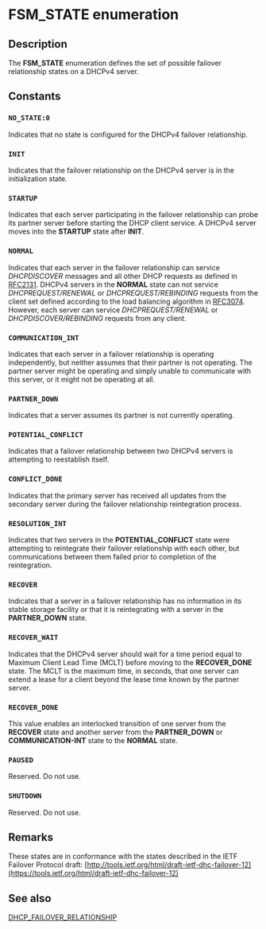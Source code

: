 # FSM_STATE enumeration

## Description

The **FSM_STATE** enumeration defines the set of possible failover relationship states on a DHCPv4 server.

## Constants

### `NO_STATE:0`

Indicates that no state is configured for the DHCPv4 failover relationship.

### `INIT`

Indicates that the failover relationship on the DHCPv4 server is in the initialization state.

### `STARTUP`

Indicates that each server participating in the failover relationship can probe its partner server before starting the DHCP client service. A DHCPv4 server moves into the **STARTUP** state after **INIT**.

### `NORMAL`

Indicates that each server in the failover relationship can service *DHCPDISCOVER* messages and all other DHCP requests as defined in [RFC2131](http://www.ietf.org/rfc/rfc2131.txt). DHCPv4 servers in the **NORMAL** state can not service *DHCPREQUEST/RENEWAL* or *DHCPREQUEST/REBINDING* requests from the client set defined according to the load balancing algorithm in [RFC3074](https://tools.ietf.org/html/rfc3074). However, each server can service *DHCPREQUEST/RENEWAL* or *DHCPDISCOVER/REBINDING* requests from any client.

### `COMMUNICATION_INT`

Indicates that each server in a failover relationship is operating independently, but neither assumes that their partner is not operating. The partner server might be operating and simply unable to communicate with this server, or it might not be operating at all.

### `PARTNER_DOWN`

Indicates that a server assumes its partner is not currently operating.

### `POTENTIAL_CONFLICT`

Indicates that a failover relationship between two DHCPv4 servers is attempting to reestablish itself.

### `CONFLICT_DONE`

Indicates that the primary server has received all updates from the secondary server during the failover relationship reintegration process.

### `RESOLUTION_INT`

Indicates that two servers in the **POTENTIAL_CONFLICT** state were attempting to reintegrate their failover relationship with each other, but communications between them failed prior to completion of the reintegration.

### `RECOVER`

Indicates that a server in a failover relationship has no information in its stable storage facility or that it is reintegrating with a server in the **PARTNER_DOWN** state.

### `RECOVER_WAIT`

Indicates that the DHCPv4 server should wait for a time period equal to Maximum Client Lead Time (MCLT) before moving to the **RECOVER_DONE** state. The MCLT is the maximum time, in seconds, that one server can extend a lease for a client beyond the lease time known by the partner server.

### `RECOVER_DONE`

This value enables an interlocked transition of one server from the **RECOVER** state and another server from the **PARTNER_DOWN** or **COMMUNICATION-INT** state to the **NORMAL** state.

### `PAUSED`

Reserved. Do not use.

### `SHUTDOWN`

Reserved. Do not use.

## Remarks

These states are in conformance with the states described in the IETF Failover Protocol draft: [http://tools.ietf.org/html/draft-ietf-dhc-failover-12](https://tools.ietf.org/html/draft-ietf-dhc-failover-12)

## See also

[DHCP_FAILOVER_RELATIONSHIP](https://learn.microsoft.com/windows/desktop/api/dhcpsapi/ns-dhcpsapi-dhcp_failover_relationship)